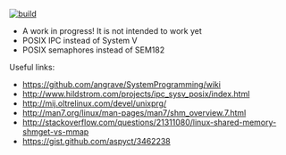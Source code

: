 [![build](https://img.shields.io/travis/amq/sender_receiver.svg)](https://travis-ci.org/amq/sender_receiver)

- A work in progress! It is not intended to work yet
- POSIX IPC instead of System V
- POSIX semaphores instead of SEM182

Useful links:
- https://github.com/angrave/SystemProgramming/wiki
- http://www.hildstrom.com/projects/ipc_sysv_posix/index.html
- http://mij.oltrelinux.com/devel/unixprg/
- http://man7.org/linux/man-pages/man7/shm_overview.7.html
- http://stackoverflow.com/questions/21311080/linux-shared-memory-shmget-vs-mmap
- https://gist.github.com/aspyct/3462238